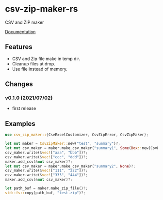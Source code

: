 # csv-zip-maker-rs

CSV and ZIP maker

[Documentation](https://docs.rs/actix-daemon-utils)

## Features
- CSV and Zip file make in temp dir.
- Cleanup files at drop.
- Use file instead of memory.

## Changes

### v0.1.0 (2021/07/02)
* first release

## Examples
```rust
use csv_zip_maker::{CsvExcelCustomizer, CsvZipError, CsvZipMaker};

let mut maker = CsvZipMaker::new("test", "summary")?;
let mut csv_maker = maker.make_csv_maker("summary1", Some(Box::new(CsvExcelCustomizer)))?;
csv_maker.write(&vec!["aaa", "bbb"])?;
csv_maker.write(&vec!["ccc", "ddd"])?;
maker.add_csv(&mut csv_maker)?;
let mut csv_maker = maker.make_csv_maker("summary2", None)?;
csv_maker.write(&vec!["111", "222"])?;
csv_maker.write(&vec!["333", "444"])?;
maker.add_csv(&mut csv_maker)?;

let path_buf = maker.make_zip_file()?;
std::fs::copy(path_buf, "test.zip")?;
```